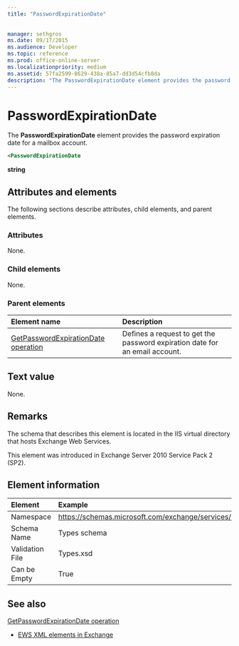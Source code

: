 ```yaml
---
title: "PasswordExpirationDate"
 
 
manager: sethgros
ms.date: 09/17/2015
ms.audience: Developer
ms.topic: reference
ms.prod: office-online-server
ms.localizationpriority: medium
ms.assetid: 57fa2599-8629-438a-85a7-dd3d54cfb8da
description: "The PasswordExpirationDate element provides the password expiration date for a mailbox account."
---
```


# PasswordExpirationDate

The **PasswordExpirationDate** element provides the password expiration date for a mailbox account. 
  
```XML
<PasswordExpirationDate
```

 **string**
## Attributes and elements

The following sections describe attributes, child elements, and parent elements.
  
### Attributes

None.
  
### Child elements

None.
  
### Parent elements

|**Element name**|**Description**|
|:-----|:-----|
|[GetPasswordExpirationDate operation](getpasswordexpirationdate-operation.md) <br/> |Defines a request to get the password expiration date for an email account.  <br/> |
   
## Text value

None.
  
## Remarks

The schema that describes this element is located in the IIS virtual directory that hosts Exchange Web Services.
  
This element was introduced in Exchange Server 2010 Service Pack 2 (SP2).
  
## Element information

| Element | Example |
|:-----|:-----|
|Namespace  <br/> |https://schemas.microsoft.com/exchange/services/2006/types  <br/> |
|Schema Name  <br/> |Types schema  <br/> |
|Validation File  <br/> |Types.xsd  <br/> |
|Can be Empty  <br/> |True  <br/> |
   
## See also



[GetPasswordExpirationDate operation](getpasswordexpirationdate-operation.md)


- [EWS XML elements in Exchange](ews-xml-elements-in-exchange.md)

